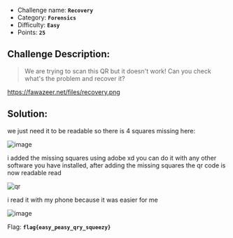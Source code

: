 - Challenge name: **`Recovery`**
- Category: **`Forensics`**
- Difficulty: **`Easy`**
- Points: **`25`**

## Challenge Description:
> We are trying to scan this QR but it doesn't work!
Can you check what's the problem and recover it?

https://fawazeer.net/files/recovery.png


## Solution: 
we just need it to be readable so there is 4 squares missing here:

![image](https://user-images.githubusercontent.com/33517160/116252338-272b5f00-a778-11eb-8c57-09e614b11e54.png)

i added the missing squares using adobe xd you can do it with any other software you have installed,
after adding the missing squares the qr code is now readable read

![qr](https://user-images.githubusercontent.com/33517160/116253678-568e9b80-a779-11eb-868e-e1a10ad996e6.png)

i read it with my phone because it was easier for me 

![image](https://user-images.githubusercontent.com/33517160/116254505-10860780-a77a-11eb-9ca1-e983742f4d00.png)

Flag: **`flag{easy_peasy_qry_squeezy}`**

